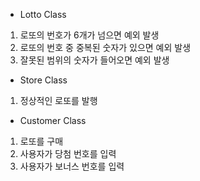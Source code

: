 - Lotto Class
1. 로또의 번호가 6개가 넘으면 예외 발생
2. 로또의 번호 중 중복된 숫자가 있으면 예외 발생
3. 잘못된 범위의 숫자가 들어오면 예외 발생

- Store Class
1. 정상적인 로또를 발행

- Customer Class
1. 로또를 구매
2. 사용자가 당첨 번호를 입력
3. 사용자가 보너스 번호를 입력